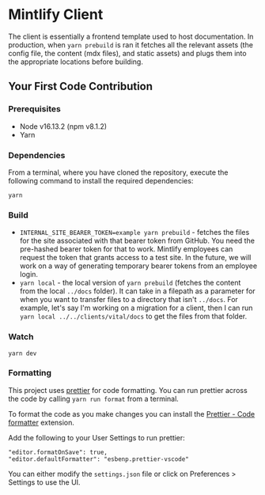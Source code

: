 # Mintlify Client

The client is essentially a frontend template used to host documentation. In production, when `yarn prebuild` is ran it fetches all the relevant assets (the config file, the content (mdx files), and static assets) and plugs them into the appropriate locations before building.

## Your First Code Contribution

### Prerequisites

- Node v16.13.2 (npm v8.1.2)
- Yarn

### Dependencies

From a terminal, where you have cloned the repository, execute the following command to install the required dependencies:

```
yarn
```

### Build

- `INTERNAL_SITE_BEARER_TOKEN=example yarn prebuild` - fetches the files for the site associated with that bearer token from GitHub. You need the pre-hashed bearer token for that to work. Mintlify employees can request the token that grants access to a test site. In the future, we will work on a way of generating temporary bearer tokens from an employee login.
- `yarn local` - the local version of `yarn prebuild` (fetches the content from the local `../docs` folder). It can take in a filepath as a parameter for when you want to transfer files to a directory that isn't `../docs`. For example, let's say I'm working on a migration for a client, then I can run `yarn local ../../clients/vital/docs` to get the files from that folder.

### Watch

```
yarn dev
```

### Formatting

This project uses [prettier](https://prettier.io/) for code formatting. You can run prettier across the code by calling `yarn run format` from a terminal.

To format the code as you make changes you can install the [Prettier - Code formatter](https://marketplace.visualstudio.com/items/esbenp.prettier-vscode) extension.

Add the following to your User Settings to run prettier:

```
"editor.formatOnSave": true,
"editor.defaultFormatter": "esbenp.prettier-vscode"
```

You can either modify the `settings.json` file or click on Preferences > Settings to use the UI.
